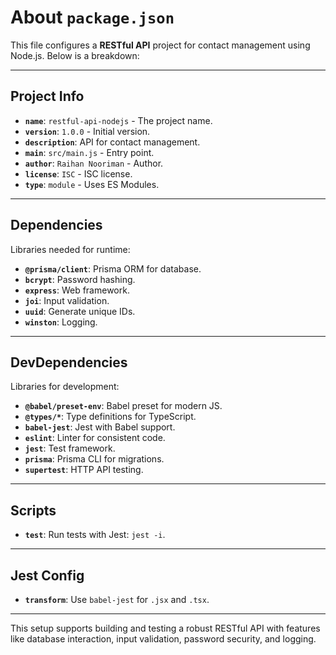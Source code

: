 # About `package.json`

This file configures a **RESTful API** project for contact management using Node.js. Below is a breakdown:

---

## **Project Info**
- **`name`**: `restful-api-nodejs` - The project name.
- **`version`**: `1.0.0` - Initial version.
- **`description`**: API for contact management.
- **`main`**: `src/main.js` - Entry point.
- **`author`**: `Raihan Nooriman` - Author.
- **`license`**: `ISC` - ISC license.
- **`type`**: `module` - Uses ES Modules.

---

## **Dependencies**
Libraries needed for runtime:
- **`@prisma/client`**: Prisma ORM for database.
- **`bcrypt`**: Password hashing.
- **`express`**: Web framework.
- **`joi`**: Input validation.
- **`uuid`**: Generate unique IDs.
- **`winston`**: Logging.

---

## **DevDependencies**
Libraries for development:
- **`@babel/preset-env`**: Babel preset for modern JS.
- **`@types/*`**: Type definitions for TypeScript.
- **`babel-jest`**: Jest with Babel support.
- **`eslint`**: Linter for consistent code.
- **`jest`**: Test framework.
- **`prisma`**: Prisma CLI for migrations.
- **`supertest`**: HTTP API testing.

---

## **Scripts**
- **`test`**: Run tests with Jest: `jest -i`.

---

## **Jest Config**
- **`transform`**: Use `babel-jest` for `.jsx` and `.tsx`.

---

This setup supports building and testing a robust RESTful API with features like database interaction, input validation, password security, and logging.
